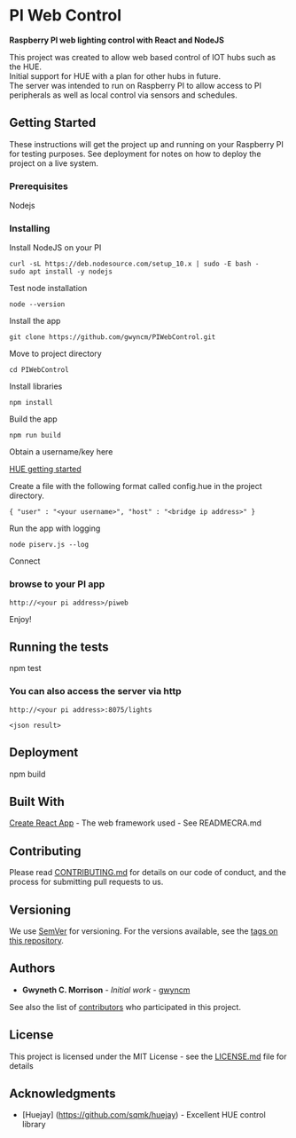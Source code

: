 # PI Web Control
**Raspberry PI web lighting control with React and NodeJS**


This project was created to allow web based control of IOT hubs such as the HUE.  
Initial support for HUE with a plan for other hubs in future.  
The server was intended to run on Raspberry PI to allow access to PI peripherals as
well as local control via sensors and schedules. 

## Getting Started

These instructions will get the project up and running on your Raspberry PI for
testing purposes. See deployment for notes on how to deploy the project on a live system.

### Prerequisites

Nodejs


### Installing

Install NodeJS on your PI

```
curl -sL https://deb.nodesource.com/setup_10.x | sudo -E bash -
sudo apt install -y nodejs

```
Test node installation

```
node --version
```
Install the app

```
git clone https://github.com/gwyncm/PIWebControl.git
```
Move to project directory

```
cd PIWebControl
```

Install libraries

```
npm install
```
Build the app

```
npm run build
```

Obtain a username/key here 

[HUE getting started](https://developers.meethue.com/develop/get-started-2/)

Create a file with the following format called config.hue in the project directory.

```
{ "user" : "<your username>", "host" : "<bridge ip address>" }
```

Run the app with logging

```
node piserv.js --log
```

Connect

### browse to your PI app ###

```
http://<your pi address>/piweb
```

Enjoy!


## Running the tests

npm test

### You can also access the server via http

```
http://<your pi address>:8075/lights

<json result>

```

## Deployment

npm build

## Built With

[Create React App](https://github.com/facebook/create-react-app)  - The web framework used - See READMECRA.md

## Contributing

Please read [CONTRIBUTING.md](https://gist.github.com/PurpleBooth/b24679402957c63ec426) for details on our code of conduct, and the process for submitting pull requests to us.

## Versioning

We use [SemVer](http://semver.org/) for versioning. For the versions available, see the [tags on this repository](https://github.com/your/project/tags). 

## Authors

* **Gwyneth C. Morrison** - *Initial work* - [gwyncm](https://github.com/gwyncm)

See also the list of [contributors](https://github.com/your/project/contributors) who participated in this project.

## License

This project is licensed under the MIT License - see the [LICENSE.md](LICENSE.md) file for details

## Acknowledgments

* [Huejay] (https://github.com/sqmk/huejay) - Excellent HUE control library


